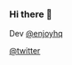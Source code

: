 ### Hi there 👋

Dev [@enjoyhq](https://twitter.com/heyenjoyhq)


[@twitter](https://twitter.com/tsukafonso)
